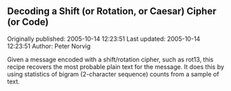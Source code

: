 ## Decoding a Shift (or Rotation, or Caesar) Cipher (or Code)

Originally published: 2005-10-14 12:23:51
Last updated: 2005-10-14 12:23:51
Author: Peter Norvig

Given a message encoded with a shift/rotation cipher, such as rot13, this recipe recovers the most probable plain text for the message.  It does this by using statistics of bigram (2-character sequence) counts from a sample of text.